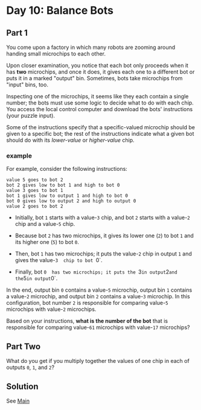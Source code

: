 # Day 10: Balance Bots

## Part 1

You come upon a factory in which many robots are zooming around handing small
microchips to each other.

Upon closer examination, you notice that each bot only proceeds when it has
**two** microchips, and once it does, it gives each one to a different bot or
puts it in a marked "output" bin. Sometimes, bots take microchips from "input"
bins, too.

Inspecting one of the microchips, it seems like they each contain a single
number; the bots must use some logic to decide what to do with each chip.
You access the local control computer and download the bots' instructions
(your puzzle input).

Some of the instructions specify that a specific-valued microchip should be
given to a specific bot; the rest of the instructions indicate what a given bot
should do with its *lower-value* or *higher-value* chip.

### example

For example, consider the following instructions:

```
value 5 goes to bot 2
bot 2 gives low to bot 1 and high to bot 0
value 3 goes to bot 1
bot 1 gives low to output 1 and high to bot 0
bot 0 gives low to output 2 and high to output 0
value 2 goes to bot 2
```

- Initially, bot `1` starts with a value-`3` chip, and bot `2` starts with a
value-`2` chip and a value-`5` chip.

- Because bot `2` has two microchips, it gives its lower one (`2`) to bot `1`
and its higher one (`5`) to bot `0`.

- Then, bot `1` has two microchips; it puts the value-`2` chip in output `1` and
gives the value-`3  chip to bot `0`.

- Finally, bot `0  has two microchips; it puts the `3` in output `2` and the `5`
in output `0`.

In the end, output bin `0` contains a value-`5` microchip, output bin `1`
contains a value-`2` microchip, and output bin `2` contains a value-`3`
microchip. In this configuration, bot number `2` is responsible for comparing
value-`5` microchips with value-`2` microchips.

Based on your instructions, **what is the number of the bot** that is
responsible for comparing value-`61` microchips with value-`17` microchips?

## Part Two

What do you get if you multiply together the values of one chip in each of
outputs `0`, `1`, and `2`?


## Solution
See [Main](./Main.hs)
